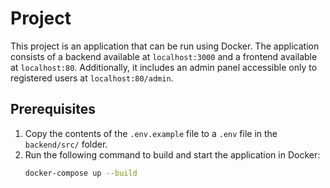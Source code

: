 # Project

This project is an application that can be run using Docker. The application consists of a backend available at `localhost:3000` and a frontend available at `localhost:80`.
Additionally, it includes an admin panel accessible only to registered users at `localhost:80/admin`.

## Prerequisites

1. Copy the contents of the `.env.example` file to a `.env` file in the `backend/src/` folder.
2. Run the following command to build and start the application in Docker:
   ```bash
   docker-compose up --build
   ```
